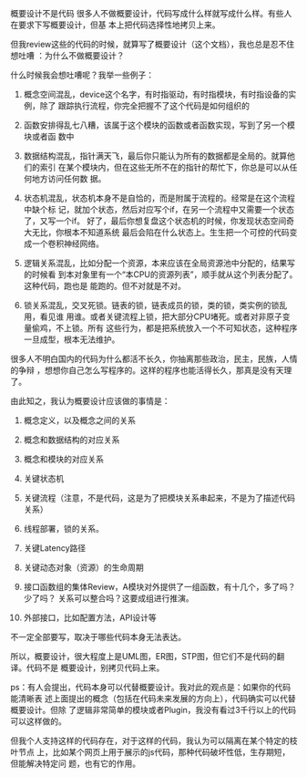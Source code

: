     
概要设计不是代码
很多人不做概要设计，代码写成什么样就写成什么样。有些人在要求下写概要设计，但基
本上把代码选择性地拷贝上来。

但我review这些的代码的时候，就算写了概要设计（这个文档），我也总是忍不住想吐嘈
：为什么不做概要设计？

什么时候我会想吐嘈呢？我举一些例子：

1. 概念空间混乱，device这个名字，有时指驱动，有时指模块，有时指设备的实例，除了
  跟踪执行流程，你完全把握不了这个代码是如何组织的

2. 函数安排得乱七八糟，该属于这个模块的函数或者函数实现，写到了另一个模块或者函
  数中

3. 数据结构混乱，指针满天飞，最后你只能认为所有的数据都是全局的。就算他们的索引
  在某个模块内，但在这些无所不在的指针的帮忙下，你总是可以从任何地方访问任何数
  据。

4. 状态机混乱，状态机本身不是自恰的，而是附属于流程的。经常是在这个流程中缺个标
  记，就加个状态，然后对应写个if，在另一个流程中又需要一个状态了，又写一个if。
  好了，最后你想复盘这个状态机的时候，你发现状态空间奇大无比，你根本不知道系统
  最后会陷在什么状态上。生生把一个可控的代码变成一个卷积神经网络。

5. 逻辑关系混乱，比如分配一个资源，本来应该在全局资源池中分配的，结果写的时候看
  到本对象里有一个“本CPU的资源列表”，顺手就从这个列表分配了。这种代码，跑也是
  能跑的。但不对就是不对。

6. 锁关系混乱，交叉死锁。链表的锁，链表成员的锁，类的锁，类实例的锁乱用，看见谁
  用谁。或者关键流程上锁，把大部分CPU堵死。或者对非原子变量偷鸡，不上锁。所有
  这些行为，都是把系统放入一个不可知状态，这种程序一旦成型，根本无法维护。
  
很多人不明白国内的代码为什么都活不长久，你抽离那些政治，民主，民族，人情的争辩
，想想你自己怎么写程序的。这样的程序也能活得长久，那真是没有天理了。
  
由此知之，我认为概要设计应该做的事情是：

1. 概念定义，以及概念之间的关系

2. 概念和数据结构的对应关系

3. 概念和模块的对应关系

4. 关键状态机

5. 关键流程（注意，不是代码，这是为了把模块关系串起来，不是为了描述代码关系）

6. 线程部署，锁的关系。

7. 关键Latency路径

8. 关键动态对象（资源）的生命周期

9. 接口函数组的集体Review，A模块对外提供了一组函数，有十几个，多了吗？少了吗？
  关系可以整合吗？这要成组进行推演。

10. 外部接口，比如配置方法，API设计等

不一定全部要写，取决于哪些代码本身无法表达。
  
所以，概要设计，很大程度上是UML图，ER图，STP图，但它们不是代码的翻译。代码不是
概要设计，别拷贝代码上来。
  
ps：有人会提出，代码本身可以代替概要设计。我对此的观点是：如果你的代码能清晰表
述上面提出的概念（包括在代码未来发展的方向上），代码确实可以代替概要设计。但除
了逻辑非常简单的模块或者Plugin，我没有看过3千行以上的代码可以这样做的。

但我个人支持这样的代码存在，对于这样的代码，我认为可以隔离在某个特定的枝叶节点
上，比如某个网页上用于展示的js代码，那种代码破坏性低，生存期短，但能解决特定问
题，也有它的作用。
